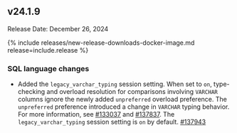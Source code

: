 ## v24.1.9

Release Date: December 26, 2024

{% include releases/new-release-downloads-docker-image.md release=include.release %}

<h3 id="v24-1-9-sql-language-changes">SQL language changes</h3>

- Added the `legacy_varchar_typing` session setting. When set to `on`, type-checking and overload resolution for comparisons involving `VARCHAR` columns ignore the newly added `unpreferred` overload preference. The `unpreferred` preference introduced a change in `VARCHAR` typing behavior. For more information, see [#133037][#133037] and [#137837][#137837]. The `legacy_varchar_typing` session setting is `on` by default. [#137943][#137943]


[#137837]: https://github.com/cockroachdb/cockroach/issues/137837
[#137943]: https://github.com/cockroachdb/cockroach/pull/137943
[#133037]: https://github.com/cockroachdb/cockroach/pull/133037
